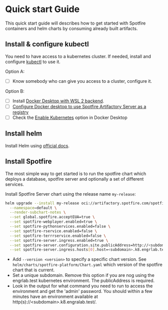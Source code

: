 # Quick start Guide

This quick start guide will describes how to get started with Spotfire containers and helm charts by consuming already built artifacts.

## Install & configure kubectl

You need to have access to a kubernetes cluster.  If needed, install and configure [kubectl](https://kubernetes.io/docs/reference/kubectl/) to use it.

Option A:

- [ ] Know somebody who can give you access to a cluster, configure it.

Option B:

- [ ] Install [Docker Desktop with WSL 2 backend](https://docs.docker.com/desktop/windows/wsl/). 
- [ ] [Configure Docker desktop to use Spotfire Artifactory Server as a registry](https://confluence.tibco.com/pages/viewpage.action?spaceKey=DEV&title=How+to+configure+Docker+Desktop)
- [ ] Check the [Enable Kubernetes](https://docs.docker.com/desktop/kubernetes/) option in Docker Desktop

## Install helm

Install Helm using [official docs](https://helm.sh/docs/intro/install/).

## Install Spotfire

The most simple way to get started is to run the spotfire chart which deploys a database, spotfire server and optionally a set of different services.

Install Spotfire Server chart using the release name `my-release`:
```bash
helm upgrade --install my-release oci://artifactory.spotfire.com/spotfire/main/latest/spotfire-platform \
  --namespace=default \
  --render-subchart-notes \
  --set global.spotfire.acceptEUA=true \
  --set spotfire-webplayer.enabled=true \
  --set spotfire-pythonservices.enabled=false \
  --set spotfire-rservice.enabled=false \
  --set spotfire-terrrservice.enabled=false \
  --set spotfire-server.ingress.enabled=true \
  --set spotfire-server.configuration.site.publicAddress=http://<subdomain>.k8.engrlab.test \
  --set spotfire-server.ingress.hosts[0].host=<subdomain>.k8.engrlab.test
```

- Add `--version <version>` to specify a specific chart version. See `helm/charts/spotfire-platform/Chart.yaml` which version of the spotfire chart that is current. 
- Set a unique subdomain. Remove this option if you are nog using the engrlab.test kubernetes environment. The publicAddress is required.
- Look in the output for what command you need to run to access the environment and get the 'admin' password. You should within a few minutes have an environment available at http(s)://\<subdomain\>.k8.engralab.test/.
